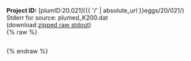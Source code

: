 **Project ID:** [plumID:20.021]({{ '/' | absolute_url }}eggs/20/021/)  
Stderr for source:  plumed_K200.dat   
(download [zipped raw stdout](plumed_K200.dat.plumed_master.stdout.txt.zip))  
{% raw %}
<pre>
</pre>
{% endraw %}
